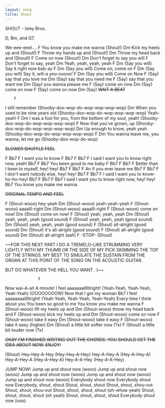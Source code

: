 ```yaml
---
layout: song
title: Shout
---
```

SHOUT - Isley Bros.

D, Bm, and G7.
 
 
We-eee-eeel....
                              F
You know you make me wanna (Shout!)
                         Dm
Kick my heels up and (Shout!)
                         F
Throw my hands up and (Shout!)
                          Dm
Throw my head back and (Shout!)
                F
Come on now (Shout!)
                         Dm
Don't forget to say you will
 F
Don't forget to say, yeah
 Dm
Yeah, yeah, yeah, yeah
F          Dm
(Say you will)
Say it right now bab-ay
F          Dm
(Say you will)
Come on, come on
F          Dm
(Say you will)
Say it, will-a you-ooooo!
F          Dm
(Say you will)
Come on Now
F
(Say) say that you love me
Dm
(Say) say that you need me
F
(Say) say that you want me
Dm
(Say) you wanna please me
F
(Say) come on now 
Dm
(Say) come on now 
F
(Say) come on now 
Dm
(Say) ~~WAIT A BEAT~~
 
        F                    
I still remember
(Shooby-doo-wop-do-wop-wop-wop-wop)
                                Dm
When you used to be nine years old
(Shooby-doo-wop-do-wop-wop-wop-wop)
Yeah-yeah!
          F                                  Dm
I was a fool for you, from the bottom of my soul, yeah!
(Shooby-doo-wop-do-wop-wop-wop-wop)
                  F
Now that you've grown, up
(Shooby-doo-wop-do-wop-wop-wop-wop)
               Dm
Up enough to know, yeah yeah
(Shooby-doo-wop-do-wop-wop-wop-wop)
            F                         Dm
You wanna leave me, you wanna, let me go
(Shooby-doo-wop-do-wop)
 
~~SLOWER SHUFFLE FEEL~~

   F    Bb7    F
I want you to know
          F        Bb7           F        Bb7        F
I said I want you to know right now, yeah!
           Bb7      F      Bb7
You been good to me baby
F              Bb7        F          Bb7       F
Better than I been to myself, hey! hey!
       Bb7        F       Bb7      F
An if you ever leave me
          Bb7         F          Bb7         F
I don't want nobody else, hey! hey!
          Bb7         F          Bb7         F
I said I want you to know-ho-ho-hey!
          Bb7         F          Bb7         F          Bb7
I said I want you to know right now, hey! hey!
              Bb7
You know you make me wanna
 
~~ORIGINAL TEMPO AND FEEL~~
 
F
(Shout-wooo) hey-yeah
Dm
(Shout-wooo) yeah-yeah-yeah
F
(Shout-wooo) aaaalll-right
Dm
(Shout-wooo) aaaalll-right
F
(Shout-wooo) come on now!
Dm
(Shout) come on now!
F
(Shout) yeah, yeah, yeah
Dm
(Shout) yeah, yeah, yeah (good sound)
F
(Shout) yeah, yeah, yeah (good sound)
Dm
(Shout) yeah, yeah, yeah (good sound)
F
(Shout) all-alright (good sound)
Dm
(Shout) it's all-alright (good sound)
F
(Shout) all-alright (good sound)
Dm
(Shout) all-alright (aah)
F -STOP-
(Shout)
 
~~FOR THIS NEXT PART I DO A TREMELO-LIKE STRUMMING VERY LIGHTLY WITH MY
THUMB OR THE SIDE OF MY PICK SKIMMING THE TOP OF THE STRINGS. MY BEST TO
SIMULATE THE SUSTAIN FROM THE ORGAN AT THIS POINT OF THE SONG ON THE
ACOUSTIC GUITAR.
 
BUT DO WHATEVER THE HELL YOU WANT. :)~~
 
                   F
Now wai-A-ait A minute!
I feel aaaaaaallllllright!
(Yeah-Yeah, Yeah-Yeah, Yeah-Yeah)
(OOOOOOOOW)
Now that I got my woman
                      Bb7
I feel aaaaaaaalllllright!
(Yeah-Yeah, Yeah-Yeah, Yeah-Yeah)
Every time I think about you
You been so good to me
You know you make me wanna
F
(Shout-wooo) lift my heels up and
Dm
(Shout-wooo) throw my head back and
F
(Shout-wooo) kick my heels up and
Dm
(Shout-wooo) come on now
F
(Shout-wooo) take it easy
Dm
(Shout-wooo) take it easy
F
(Shout-wooo) take it easy (higher)
Dm
(Shout) a little bit softer now (?x)
F
(Shout) a little bit louder now (?x)
 
~~OKAY I'M FINISHED WRITING OUT THE CHORDS. YOU SHOULD GET THE
IDEA ABOUT NOW. ENJOY!~~
 
(Shout)
Hey-Hey-A-Hey
(Hey-Hey-A-Hey)
Hey-A-Hey-A
(Hey-A-Hey-A)
Hey-A-Hey-A
(Hey-A-Hey-A)
Hey-A-A-Hey
(Hey-A-A-Hey)
 
JUMP NOW!
Jump up and shout now (wooo)
Jump up and shout now (wooo)
Jump up and shout now (wooo)
Jump up and shout now (wooo)
Jump up and shout now (wooo)
Everybody shout now
Everybody shout now
Everybody, shout, shout
Shout, shout, shout
Shout, shout, shou-out
Shout, shout, shou-out
Shout, shout, shout, shout (oh-whoa-yeah)
Shout, shout, shout, shout (oh yeah)
Shout, shout, shout, shout
Everybody shout now (ooo)
